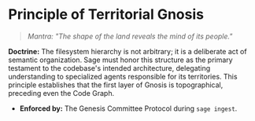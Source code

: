 # Principle of Territorial Gnosis

> _Mantra: "The shape of the land reveals the mind of its people."_

**Doctrine:** The filesystem hierarchy is not arbitrary; it is a deliberate act of semantic organization. Sage must honor this structure as the primary testament to the codebase's intended architecture, delegating understanding to specialized agents responsible for its territories. This principle establishes that the first layer of Gnosis is topographical, preceding even the Code Graph.

- **Enforced by:** The Genesis Committee Protocol during `sage ingest`.